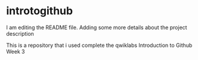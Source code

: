 # introtogithub
I am editing the README file. Adding some more details about the project description

This is a repository that i used complete the qwiklabs Introduction to Github 
Week 3
